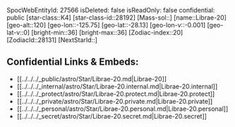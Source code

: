 ﻿---
location: [-28.13,-125.75,120]
type: Station
tags:
- astro/Star

---
SpocWebEntityId: 27566
isDeleted: false
isReadOnly: false
confidential: public
[star-class::K4]
[star-class-id::28192]
[Mass-sol::]
[name::Librae-20]
[geo-alt::120]
[geo-lon::-125.75]
[geo-lat::-28.13]
[geo-lon-v::-0.001]
[geo-lat-v::0]
[bright-min::36]
[bright-max::36]
[Zodiac-index::20]
[ZodiacId::28131]
[NextStarId::]



## Confidential Links & Embeds: 
- [[../../../_public/astro/Star/Librae-20.md|Librae-20]] 
- [[../../../_internal/astro/Star/Librae-20.internal.md|Librae-20.internal]] 
- [[../../../_protect/astro/Star/Librae-20.protect.md|Librae-20.protect]] 
- [[../../../_private/astro/Star/Librae-20.private.md|Librae-20.private]] 
- [[../../../_personal/astro/Star/Librae-20.personal.md|Librae-20.personal]] 
- [[../../../_secret/astro/Star/Librae-20.secret.md|Librae-20.secret]] 
